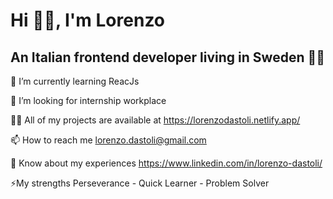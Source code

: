 <h1>Hi 👋😊, I'm Lorenzo</h1>
<h2>An Italian frontend developer living in Sweden 💛💙</h2>

🌱 I’m currently learning ReacJs 

🤝 I’m looking for internship workplace

👨‍💻 All of my projects are available at https://lorenzodastoli.netlify.app/

📫 How to reach me lorenzo.dastoli@gmail.com

📄 Know about my experiences https://www.linkedin.com/in/lorenzo-dastoli/

⚡My strengths Perseverance - Quick Learner - Problem Solver
